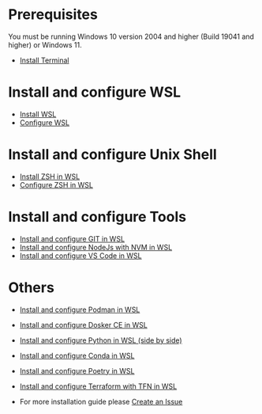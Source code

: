
# Prerequisites

You must be running Windows 10 version 2004 and higher (Build 19041 and higher) or Windows 11.

* [Install Terminal](install%20Terminal.md)

# Install and configure WSL

* [Install WSL](install%20WSL.md)
* [Configure WSL](configure%20WSL.md)

# Install and configure Unix Shell

* [Install ZSH in WSL](install%20ZSH%20in%20WSL.md)
* [Configure ZSH in WSL](configure%20ZSH%20in%20WSL.md)

# Install and configure Tools
  
* [Install and configure GIT in WSL](todo.md)
* [Install and configure NodeJs with NVM in WSL](todo.md)
* [Install and configure VS Code in WSL](todo.md)

# Others

* [Install and configure Podman in WSL](todo.md)
* [Install and configure Dosker CE in WSL](todo.md)


* [Install and configure Python in WSL (side by side)](todo.md)
* [Install and configure Conda in WSL](todo.md)
* [Install and configure Poetry in WSL](todo.md)


* [Install and configure Terraform with TFN in WSL](todo.md)


* For more installation guide please [Create an Issue](https://github.com/CedricCazin/tutorials/issues/new)
  
